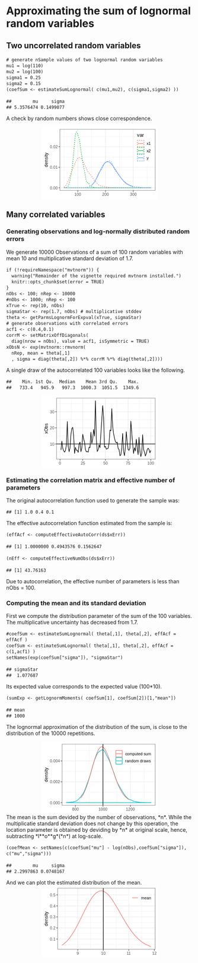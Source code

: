Approximating the sum of lognormal random variables
===================================================

Two uncorrelated random variables
---------------------------------

    # generate nSample values of two lognormal random variables
    mu1 = log(110)
    mu2 = log(100)
    sigma1 = 0.25
    sigma2 = 0.15
    (coefSum <- estimateSumLognormal( c(mu1,mu2), c(sigma1,sigma2) ))

    ##        mu     sigma 
    ## 5.3576474 0.1499077

A check by random numbers shows close correspondence.

<img src="lognormalSum_files/figure-markdown_strict/densitySumTwo-1.png" style="display:block; margin: auto" />

Many correlated variables
-------------------------

### Generating observations and log-normally distributed random errors

We generate 10000 Observations of a sum of 100 random variables with
mean 10 and multiplicative standard deviation of 1.7.

    if (!requireNamespace("mvtnorm")) {
      warning("Remainder of the vignette required mvtnorm installed.")
      knitr::opts_chunk$set(error = TRUE) 
    }
    nObs <- 100; nRep <- 10000
    #nObs <- 1000; nRep <- 100
    xTrue <- rep(10, nObs)
    sigmaStar <- rep(1.7, nObs) # multiplicative stddev 
    theta <- getParmsLognormForExpval(xTrue, sigmaStar)
    # generate observations with correlated errors
    acf1 <- c(0.4,0.1)
    corrM <- setMatrixOffDiagonals(
      diag(nrow = nObs), value = acf1, isSymmetric = TRUE)
    xObsN <- exp(mvtnorm::rmvnorm(
      nRep, mean = theta[,1]
      , sigma = diag(theta[,2]) %*% corrM %*% diag(theta[,2])))

A single draw of the autocorrelated 100 variables looks like the
following.

    ##    Min. 1st Qu.  Median    Mean 3rd Qu.    Max. 
    ##   733.4   945.9   997.3  1000.3  1051.5  1349.6

<img src="lognormalSum_files/figure-markdown_strict/draw100-1.png" style="display:block; margin: auto" />

### Estimating the correlation matrix and effective number of parameters

The original autocorrelation function used to generate the sample was:

    ## [1] 1.0 0.4 0.1

The effective autocorrelation function estimated from the sample is:

    (effAcf <- computeEffectiveAutoCorr(ds$xErr))

    ## [1] 1.0000000 0.4943576 0.1562647

    (nEff <- computeEffectiveNumObs(ds$xErr))

    ## [1] 43.76163

Due to autocorrelation, the effective number of parameters is less than
nObs = 100.

### Computing the mean and its standard deviation

First we compute the distribution parameter of the sum of the 100
variables. The multiplicative uncertainty has decreased from 1.7.

    #coefSum <- estimateSumLognormal( theta[,1], theta[,2], effAcf = effAcf )
    coefSum <- estimateSumLognormal( theta[,1], theta[,2], effAcf = c(1,acf1) )
    setNames(exp(coefSum["sigma"]), "sigmaStar")

    ## sigmaStar 
    ##  1.077687

Its expected value corresponds to the expected value (100\*10).

    (sumExp <- getLognormMoments( coefSum[1], coefSum[2])[1,"mean"])

    ## mean 
    ## 1000

The lognormal approximation of the distribution of the sum, is close to
the distribution of the 10000 repetitions.

<img src="lognormalSum_files/figure-markdown_strict/pdfSum100-1.png" style="display:block; margin: auto" />
The mean is the sum devided by the number of observations, *n*. While
the multiplicatie standard deviation does not change by this operation,
the location parameter is obtained by deviding by *n* at original scale,
hence, subtracting *l**o**g*(*n*) at log-scale.

    (coefMean <- setNames(c(coefSum["mu"] - log(nObs),coefSum["sigma"]), c("mu","sigma")))

    ##        mu     sigma 
    ## 2.2997863 0.0748167

And we can plot the estimated distribution of the mean.
<img src="lognormalSum_files/figure-markdown_strict/pdfMean-1.png" style="display:block; margin: auto" />
